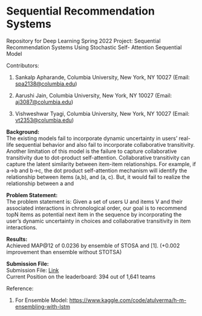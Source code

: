 # Sequential Recommendation Systems
Repository for Deep Learning Spring 2022 Project: Sequential Recommendation Systems Using Stochastic Self- Attention Sequential Model

Contributors:
1.  Sankalp Apharande, Columbia University, New York, NY 10027 (Email: spa2138@columbia.edu)

2.  Aarushi Jain, Columbia University, New York, NY 10027 (Email: aj3087@columbia.edu)

3.  Vishweshwar Tyagi, Columbia University, New York, NY 10027 (Email: vt2353@columbia.edu)
    
    
    
**Background:**  
     The existing models fail to incorporate dynamic uncertainty in users’ real-life sequential behavior and also fail to incorporate collaborative transitivity. Another limitation of this model is the failure
to capture collaborative transitivity due to dot-product self-attention. Collaborative transitivity can capture the latent similarity between item-item relationships. For example, if a->b and b->c, the dot
product self-attention mechanism will identify the relationship between items (a,b), and (a, c). But, it would fail to realize the relationship between a and
    
**Problem Statement:**  
     The problem statement is: Given a set of users U and items V and their associated interactions in chronological order, our goal is to recommend topN items as potential next item in the sequence
by incorporating the user’s dynamic uncertainty in choices and collaborative transitivity in item interactions.


**Results:**  
Achieved MAP@12 of 0.0236 by ensemble of STOSA and [1]. (+0.002 improvement than ensemble without STOTSA)

**Submission File:**  
Submission File: [Link](https://drive.google.com/file/d/1lUsZnkmha7NhIUJzbQpssd630odQ9tmu/view?usp=sharing)  
Current Position on the leaderboard: 394 out of 1,641 teams

Reference:
1. For Ensemble Model: https://www.kaggle.com/code/atulverma/h-m-ensembling-with-lstm 
